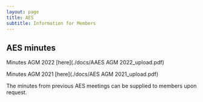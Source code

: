 ```yaml
---
layout: page
title: AES
subtitle: Information for Members
---
```


## AES minutes

Minutes AGM 2022 [here](./docs/AAES AGM 2022_upload.pdf)

Minutes AGM 2021 [here](./docs/AES AGM 2021_upload.pdf)

The minutes from previous AES meetings can be supplied to members upon request.
